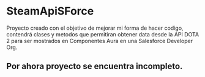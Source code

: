 # SteamApiSForce

Proyecto creado con el objetivo de mejorar mi forma de hacer codigo, contendrá clases y metodos que permitiran obtener data desde la API DOTA 2 para ser mostrados en Componentes Aura en una  Salesforce Developer Org.

## Por ahora proyecto se encuentra incompleto.

